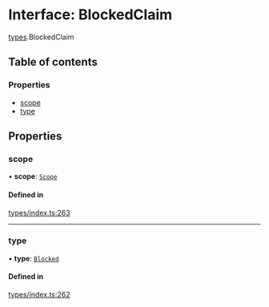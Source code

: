 # Interface: BlockedClaim

[types](../wiki/types).BlockedClaim

## Table of contents

### Properties

- [scope](../wiki/types.BlockedClaim#scope)
- [type](../wiki/types.BlockedClaim#type)

## Properties

### scope

• **scope**: [`Scope`](../wiki/types.Scope)

#### Defined in

[types/index.ts:263](https://github.com/PolymeshAssociation/polymesh-sdk/blob/07b115c8/src/types/index.ts#L263)

___

### type

• **type**: [`Blocked`](../wiki/types.ClaimType#blocked)

#### Defined in

[types/index.ts:262](https://github.com/PolymeshAssociation/polymesh-sdk/blob/07b115c8/src/types/index.ts#L262)
